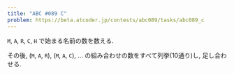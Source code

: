 ```yaml
---
title: "ABC #089 C"
problem: https://beta.atcoder.jp/contests/abc089/tasks/abc089_c
---
```

`M`, `A`, `R`, `C`, `H` で始まる名前の数を数える.

その後, (`M`, `A`, `R`), (`M`, `A`, `C`), ... の組み合わせの数をすべて列挙(10通り)し, 足し合わせる.
